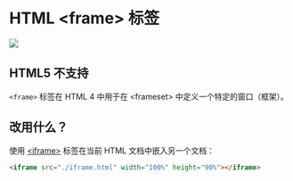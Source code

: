 HTML \<frame> 标签
===

[![](https://shields.io/badge/HTML5-已弃用/过时-yellow?logo=HTML5)](https://caniuse.com/?search=<frame>)

## HTML5 不支持

`<frame>` 标签在 HTML 4 中用于在 \<frameset> 中定义一个特定的窗口（框架）。

## 改用什么？

使用 [\<iframe>](./iframe.md) 标签在当前 HTML 文档中嵌入另一个文档：

```html idoc:preview
<iframe src="./iframe.html" width="100%" height="90%"></iframe>
```
<!--rehype:style=min-height: 290px;-->